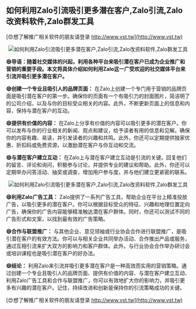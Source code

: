 ## **如何利用Zalo引流吸引更多潜在客户,Zalo引流,Zalo改资料软件,Zalo群发工具**

[😍想了解推广相关软件的朋友请登录 http://www.vst.tw](http://www.vst.tw)

 <center><img src="https://vst.tw/MP4/tuiguang/png/4.png" alt="如何利用Zalo引流吸引更多潜在客户,Zalo引流,Zalo改资料软件,Zalo群发工具"></center>

**😄导语：随着社交媒体的兴起，利用各种平台来吸引潜在客户已成为企业推广和营销的重要手段。本文将具体介绍如何利用Zalo这一广受欢迎的社交媒体平台来引流并吸引更多潜在客户。**

**😄创建一个专业且吸引人的品牌页面：**
在Zalo上创建一个专门用于营销的品牌页面是吸引潜在客户的第一步。确保你的页面有一个有吸引力的封面图片，简洁明了的公司介绍，以及与你的目标受众相关的内容。此外，不断更新页面上的信息和内容，保持与潜在客户的互动。

**😄提供有价值的内容：**
在Zalo上分享有价值的内容可以吸引更多的潜在客户。你可以发布与你的行业相关的新闻、观点和建议，给予读者有用的信息和见解。确保你的内容有趣、易读，并引发读者的兴趣和共鸣。此外，你还可以定期提供独家优惠、折扣码或免费资源，以激励潜在客户与你互动和交流。

**😄与潜在客户建立互动：**
在Zalo上与潜在客户建立互动是引流的关键。回复他们的留言、评论和询问，积极参与讨论，并提供专业的建议和帮助。此外，你还可以定期举办问答活动、抽奖或调查，增加用户参与度，并与他们建立更紧密的联系。

 <center><img src="https://vst.tw/MP4/tuiguang/png/1.png" alt="如何利用Zalo引流吸引更多潜在客户,Zalo引流,Zalo改资料软件,Zalo群发工具"></center>

**😄利用Zalo广告工具：**
Zalo提供了一系列广告工具，帮助企业在平台上精准投放广告，以吸引更多的潜在客户。你可以根据目标受众的特征、兴趣和地理位置定向广告，确保你的广告内容能够精准触达潜在客户群体。同时，你还可以测试不同的广告形式和文案，以找到最有效的广告策略。

**😄合作与联盟推广：**
与其他企业、意见领袖或行业协会合作进行联盟推广，是吸引潜在客户的有效方法。你可以与相关企业共同举办活动、合作推出产品或服务，通过互相引流来扩大双方的影响力和客户群体。此外，与行业协会合作举办研讨会或培训课程也是吸引潜在客户的好办法。

**😄结论：**
利用Zalo来引流并吸引更多潜在客户是一种高效而实用的营销策略。通过创建一个专业且吸引人的品牌页面、提供有价值的内容、与潜在客户建立互动、利用Zalo广告工具和合作与联盟推广，你可以有效地扩大你的影响力，并吸引更多有兴趣的潜在客户。记住，持续改进和创新是保持你的引流策略成功的关键。

[😍想了解推广相关软件的朋友请登录 http://www.vst.tw](http://www.vst.tw)



